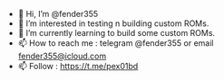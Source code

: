 - 👋 Hi, I’m @fender355
- 👀 I’m interested in testing n building custom ROMs. 
- 🌱 I’m currently learning to build some custom ROMs. 
- 📫 How to reach me : telegram @fender355 or email fender355@icloud.com
- 📫 Follow : https://t.me/pex01bd

<!---
fender355/fender355 is a ✨ special ✨ repository because its `README.md` (this file) appears on your GitHub profile.
You can click the Preview link to take a look at your changes.
--->
